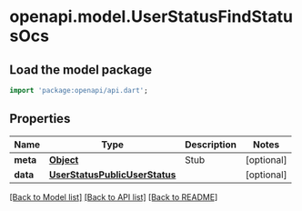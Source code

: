 # openapi.model.UserStatusFindStatusOcs

## Load the model package
```dart
import 'package:openapi/api.dart';
```

## Properties
Name | Type | Description | Notes
------------ | ------------- | ------------- | -------------
**meta** | [**Object**](.md) | Stub | [optional] 
**data** | [**UserStatusPublicUserStatus**](UserStatusPublicUserStatus.md) |  | [optional] 

[[Back to Model list]](../README.md#documentation-for-models) [[Back to API list]](../README.md#documentation-for-api-endpoints) [[Back to README]](../README.md)


